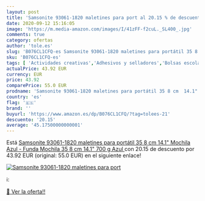 ```yaml
---
layout: post
title: 'Samsonite 93061-1820 maletines para port al 20.15 % de descuento'
date: 2020-09-12 15:16:05
image: 'https://m.media-amazon.com/images/I/41zFF-f2cuL._SL400_.jpg'
comments: true
category: ofertas
author: 'tole.es'
slug: 'B076CL1CFQ-es Samsonite 93061-1820 maletines para portátil 35 8 cm 14.1"...'
sku: 'B076CL1CFQ-es'
tags: [ 'Actividades creativas','Adhesivos y selladores','Bolsas escolares','Bricolaje y herramientas','Cuchillos de cocina','Equipaje','Ferretería','Hogar y cocina','Juegos de cuchillos de cocina','Juguetes','Juguetes y juegos','Lápices de colores para niños','Material de escritura y dibujo para niños','Mochilas, estuches y sets escolares','Pegamentos instantáneos','Utensilios de cocina','mochila', ]
actualPrice: 43.92 EUR
currency: EUR
price: 43.92
comparePrice: 55.0 EUR
prodname: 'Samsonite 93061-1820 maletines para portátil 35 8 cm  14.1"  Mochila Azul - Funda  Mochila  35 8 cm  14.1"   700 g  Azul '
country: 'es'
flag: '🇪🇸'
brand: ''
buyurl: 'https://www.amazon.es/dp/B076CL1CFQ/?tag=tolees-21'
descuento: '20.15'
average: '45.17500000000001'
---
```


Está [Samsonite 93061-1820 maletines para portátil 35 8 cm  14.1"  Mochila Azul - Funda  Mochila  35 8 cm  14.1"   700 g  Azul ](https://www.amazon.es/dp/B076CL1CFQ/?tag=tolees-21) con 20.15 de descuento por 43.92 EUR (original: 55.0 EUR) en el siguiente enlace!

[![Samsonite 93061-1820 maletines para port](https://m.media-amazon.com/images/I/41zFF-f2cuL._SL400_.jpg)](https://www.amazon.es/dp/B076CL1CFQ/?tag=tolees-21)

ℹ️:


[🛒 Ver la oferta!!](https://www.amazon.es/dp/B076CL1CFQ/?tag=tolees-21)
